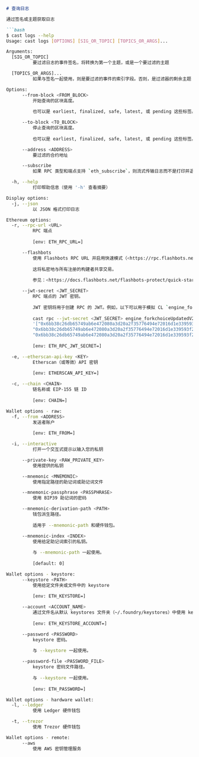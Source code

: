 ```markdown
# 查询日志

通过签名或主题获取日志

```bash
$ cast logs --help
Usage: cast logs [OPTIONS] [SIG_OR_TOPIC] [TOPICS_OR_ARGS]...

Arguments:
  [SIG_OR_TOPIC]
          要过滤日志的事件签名，将转换为第一个主题，或是一个要过滤的主题

  [TOPICS_OR_ARGS]...
          如果与签名一起使用，则是要过滤的事件的索引字段。否则，是过滤器的剩余主题

Options:
      --from-block <FROM_BLOCK>
          开始查询的区块高度。
          
          也可以是 earliest, finalized, safe, latest, 或 pending 这些标签。

      --to-block <TO_BLOCK>
          停止查询的区块高度。
          
          也可以是 earliest, finalized, safe, latest, 或 pending 这些标签。

      --address <ADDRESS>
          要过滤的合约地址

      --subscribe
          如果 RPC 类型和端点支持 `eth_subscribe`，则流式传输日志而不是打印并退出。将继续直到中断或达到 TO_BLOCK

  -h, --help
          打印帮助信息（使用 '-h' 查看摘要）

Display options:
  -j, --json
          以 JSON 格式打印日志

Ethereum options:
  -r, --rpc-url <URL>
          RPC 端点
          
          [env: ETH_RPC_URL=]

      --flashbots
          使用 Flashbots RPC URL 并启用快速模式（<https://rpc.flashbots.net/fast>）。
          
          这将私密地与所有注册的构建者共享交易。
          
          参见：<https://docs.flashbots.net/flashbots-protect/quick-start#faster-transactions>

      --jwt-secret <JWT_SECRET>
          RPC 端点的 JWT 密钥。
          
          JWT 密钥将用于创建 RPC 的 JWT。例如，以下可以用于模拟 CL `engine_forkchoiceUpdated` 调用：
          
          cast rpc --jwt-secret <JWT_SECRET> engine_forkchoiceUpdatedV2
          '["0x6bb38c26db65749ab6e472080a3d20a2f35776494e72016d1e339593f21c59bc",
          "0x6bb38c26db65749ab6e472080a3d20a2f35776494e72016d1e339593f21c59bc",
          "0x6bb38c26db65749ab6e472080a3d20a2f35776494e72016d1e339593f21c59bc"]'
          
          [env: ETH_RPC_JWT_SECRET=]

  -e, --etherscan-api-key <KEY>
          Etherscan（或等效）API 密钥
          
          [env: ETHERSCAN_API_KEY=]

  -c, --chain <CHAIN>
          链名称或 EIP-155 链 ID
          
          [env: CHAIN=]

Wallet options - raw:
  -f, --from <ADDRESS>
          发送者账户
          
          [env: ETH_FROM=]

  -i, --interactive
          打开一个交互式提示以输入您的私钥

      --private-key <RAW_PRIVATE_KEY>
          使用提供的私钥

      --mnemonic <MNEMONIC>
          使用指定路径的助记词或助记词文件

      --mnemonic-passphrase <PASSPHRASE>
          使用 BIP39 助记词的密码

      --mnemonic-derivation-path <PATH>
          钱包派生路径。
          
          适用于 --mnemonic-path 和硬件钱包。

      --mnemonic-index <INDEX>
          使用给定助记词索引的私钥。
          
          与 --mnemonic-path 一起使用。
          
          [default: 0]

Wallet options - keystore:
      --keystore <PATH>
          使用给定文件夹或文件中的 keystore
          
          [env: ETH_KEYSTORE=]

      --account <ACCOUNT_NAME>
          通过文件名从默认 keystores 文件夹（~/.foundry/keystores）中使用 keystore
          
          [env: ETH_KEYSTORE_ACCOUNT=]

      --password <PASSWORD>
          keystore 密码。
          
          与 --keystore 一起使用。

      --password-file <PASSWORD_FILE>
          keystore 密码文件路径。
          
          与 --keystore 一起使用。
          
          [env: ETH_PASSWORD=]

Wallet options - hardware wallet:
  -l, --ledger
          使用 Ledger 硬件钱包

  -t, --trezor
          使用 Trezor 硬件钱包

Wallet options - remote:
      --aws
          使用 AWS 密钥管理服务
```
```
